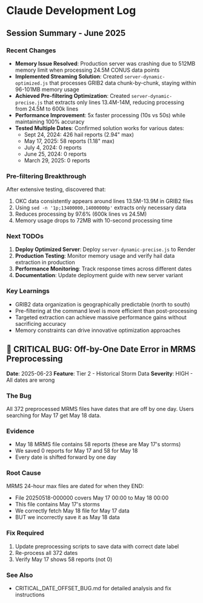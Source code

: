 # Claude Development Log

## Session Summary - June 2025

### Recent Changes
- **Memory Issue Resolved**: Production server was crashing due to 512MB memory limit when processing 24.5M CONUS data points
- **Implemented Streaming Solution**: Created `server-dynamic-optimized.js` that processes GRIB2 data chunk-by-chunk, staying within 96-101MB memory usage
- **Achieved Pre-filtering Optimization**: Created `server-dynamic-precise.js` that extracts only lines 13.4M-14M, reducing processing from 24.5M to 600k lines
- **Performance Improvement**: 5x faster processing (10s vs 50s) while maintaining 100% accuracy
- **Tested Multiple Dates**: Confirmed solution works for various dates:
  - Sept 24, 2024: 426 hail reports (2.94" max)
  - May 17, 2025: 58 reports (1.18" max)  
  - July 4, 2024: 0 reports
  - June 25, 2024: 0 reports
  - March 29, 2025: 0 reports

### Pre-filtering Breakthrough
After extensive testing, discovered that:
1. OKC data consistently appears around lines 13.5M-13.9M in GRIB2 files
2. Using `sed -n '1p;13400000,14000000p'` extracts only necessary data
3. Reduces processing by 97.6% (600k lines vs 24.5M)
4. Memory usage drops to 72MB with 10-second processing time

### Next TODOs
1. **Deploy Optimized Server**: Deploy `server-dynamic-precise.js` to Render
2. **Production Testing**: Monitor memory usage and verify hail data extraction in production
3. **Performance Monitoring**: Track response times across different dates
4. **Documentation**: Update deployment guide with new server variant

### Key Learnings
- GRIB2 data organization is geographically predictable (north to south)
- Pre-filtering at the command level is more efficient than post-processing
- Targeted extraction can achieve massive performance gains without sacrificing accuracy
- Memory constraints can drive innovative optimization approaches

## 🚨 CRITICAL BUG: Off-by-One Date Error in MRMS Preprocessing

**Date**: 2025-06-23
**Feature**: Tier 2 - Historical Storm Data
**Severity**: HIGH - All dates are wrong

### The Bug
All 372 preprocessed MRMS files have dates that are off by one day. Users searching for May 17 get May 18 data.

### Evidence
- May 18 MRMS file contains 58 reports (these are May 17's storms)
- We saved 0 reports for May 17 and 58 for May 18
- Every date is shifted forward by one day

### Root Cause
MRMS 24-hour max files are dated for when they END:
- File 20250518-000000 covers May 17 00:00 to May 18 00:00
- This file contains May 17's storms
- We correctly fetch May 18 file for May 17 data
- BUT we incorrectly save it as May 18 data

### Fix Required
1. Update preprocessing scripts to save data with correct date label
2. Re-process all 372 dates
3. Verify May 17 shows 58 reports (not 0)

### See Also
- CRITICAL_DATE_OFFSET_BUG.md for detailed analysis and fix instructions

